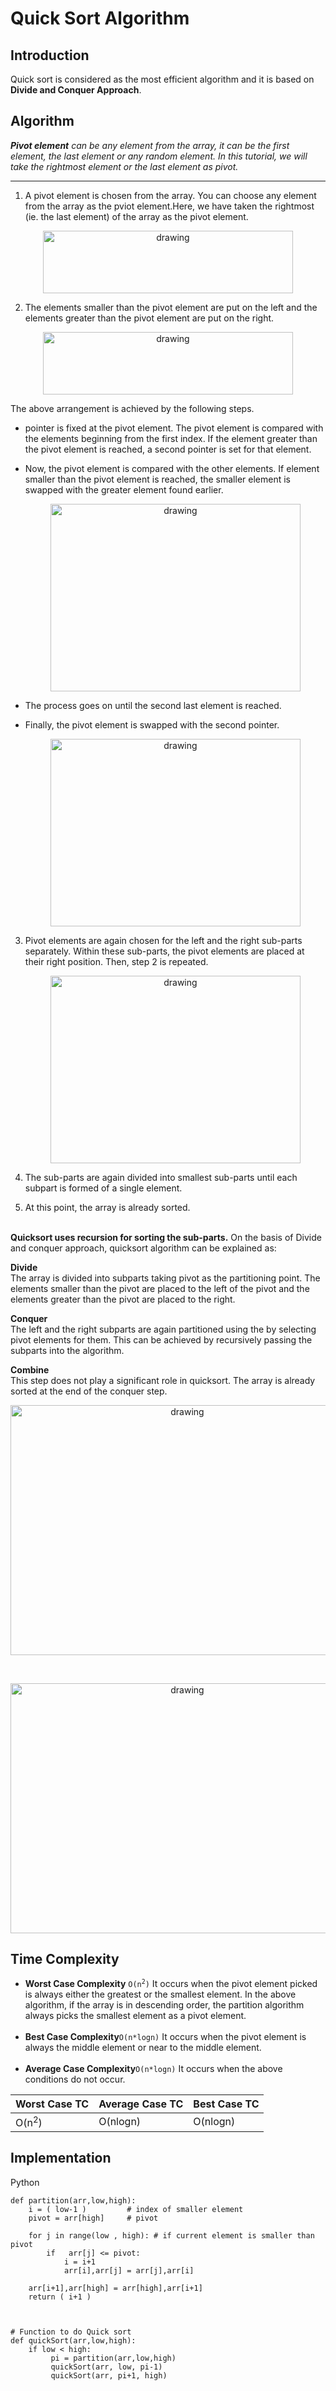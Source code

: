 # Quick Sort Algorithm
## Introduction

<p> Quick sort is considered as the most efficient algorithm and it is based on <b>Divide and Conquer Approach</b>. <br></p>

## Algorithm 
<p><i><b>Pivot element</b> can be any element from the array, it can be the first element, the last element or any random element. In this tutorial, we will take the rightmost element or the last element as pivot.</i>


<hr>


 
1.  A pivot element is chosen from the array. You can choose any      element from the array as the pviot element.Here, we have         taken the rightmost (ie. the last element) of the array as        the pivot element.
<p align=center><img src="images/quicksort_1.png" alt="drawing" width="400" height=100 align="center"/></p>

2. The elements smaller than the pivot element are put on the left and the elements greater than the pivot element are put on the right.
<p align=center><img src="images/quicksort_2.png" alt="drawing" width="400" height=100 align="center"/></p>

The above arrangement is achieved by the following steps.
 *  pointer is fixed at the pivot element. The pivot element is compared with the elements beginning from the first index. If the element greater than the pivot element is reached, a second pointer is set for that element.  
 * Now, the pivot element is compared with the other elements. If element smaller than the pivot element is reached, the smaller element is swapped with the greater element found earlier.
    <p align=center><img src="images/quicksort_3.png" alt="drawing" width="400" height=300 align="center"/></p>

* The process goes on until the second last element is reached.
 
* Finally, the pivot element is swapped with the second pointer.
     <p align=center><img src="images/quicksort_4.png" alt="drawing" width="400" height=300 align="center"/></p>

3. Pivot elements are again chosen for the left and the right sub-parts separately. Within these sub-parts, the pivot elements are placed at their right position. Then, step 2 is repeated.
    <p align=center><img src="images/quicksort_5.png" alt="drawing" width="400" height=300 align="center"/></p>

4. The sub-parts are again divided into smallest sub-parts until each subpart is formed of a single element.
5. At this point, the array is already sorted.
<br>
<b>Quicksort uses recursion for sorting the sub-parts.</b>
On the basis of Divide and conquer approach, quicksort algorithm can be explained as:

 <b> Divide</b><br>
The array is divided into subparts taking pivot as the partitioning point. The elements smaller than the pivot are placed to the left of the pivot and the elements greater than the pivot are placed to the right.

 <b>Conquer</b><br>
The left and the right subparts are again partitioned using the by selecting pivot elements for them. This can be achieved by recursively passing the subparts into the algorithm.

 <b>Combine</b><br>
This step does not play a significant role in quicksort. The array is already sorted at the end of the conquer step.
<p align=center><img src="images/quicksort_6.png" alt="drawing" width="550" height=400 align="center"/></p>
<br>
<p align=center><img src="images/quicksort_7.png" alt="drawing" width="550" height=400 align="center"/></p>


## Time Complexity
* <b>Worst Case Complexity</b> <code>O(n<sup>2</sup>)</code>
It occurs when the pivot element picked is always either the greatest or the smallest element.
In the above algorithm, if the array is in descending order, the partition algorithm always picks the smallest element as a pivot element.<br><br>
* <b>Best Case Complexity</b><code>O(n*logn)</code>
It occurs when the pivot element is always the middle element or near to the middle element.<br><br>
* <b>Average Case Complexity</b><code>O(n*logn)</code>
It occurs when the above conditions do not occur.<br>
 


| Worst Case TC | Average Case TC | Best Case TC |
| ---------- | ------------ | --------- |
| O(n<sup>2</sup>)      | O(nlogn)     | O(nlogn)  |
## Implementation
Python
```
def partition(arr,low,high): 
    i = ( low-1 )         # index of smaller element 
    pivot = arr[high]     # pivot 
  
    for j in range(low , high): # if current element is smaller than pivot 
        if   arr[j] <= pivot:  
            i = i+1 
            arr[i],arr[j] = arr[j],arr[i] 
  
    arr[i+1],arr[high] = arr[high],arr[i+1] 
    return ( i+1 ) 
  

  
# Function to do Quick sort 
def quickSort(arr,low,high): 
    if low < high: 
         pi = partition(arr,low,high) 
         quickSort(arr, low, pi-1) 
         quickSort(arr, pi+1, high) 
```         
